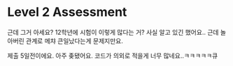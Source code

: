 # Level 2 Assessment
근데 그거 아세요? 12학년에 시험이 이렇게 많다는 거? 
사실 알고 있긴 했어요.. 근데 놀아버린 관계로 메챠 큰일났다는게 문제지만요.

제출 5일전이에요. 아주 좆됐어요. 코드가 의외로 적을게 너무 많네요..ㅋㅋㅋㅋㅋ큐
